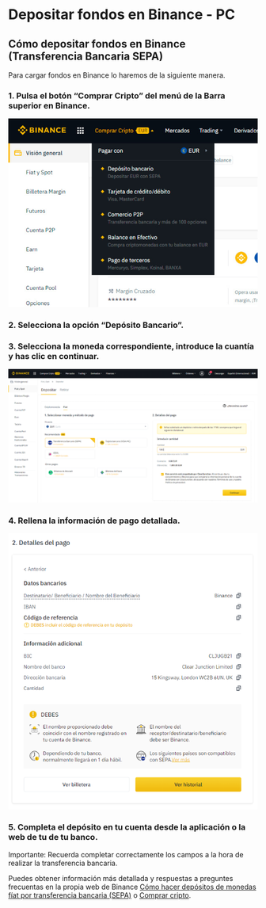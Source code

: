 # Depositar fondos en Binance - PC

## Cómo depositar fondos en Binance \(Transferencia Bancaria SEPA\)

Para cargar fondos en Binance lo haremos de la siguiente manera.



### 1. Pulsa el botón “Comprar Cripto” del menú de la Barra superior en Binance.



![](../../../../.gitbook/assets/binance_comprar_cripto.jpg)

### 

### 2. Selecciona la opción “Depósito Bancario”.



### 3. Selecciona la moneda correspondiente, introduce la cuantía y has clic en continuar.



![](../../../../.gitbook/assets/8.png)

### 

### 4. Rellena la información de pago detallada.



![](../../../../.gitbook/assets/binance_trans_2.png)

### 

### 5. Completa el depósito en tu cuenta desde la aplicación o la web de tu de tu banco.

Importante: Recuerda completar correctamente los campos a la hora de realizar la transferencia bancaria.

Puedes obtener información más detallada y respuestas a preguntes frecuentas en la propia web de Binance [Cómo hacer depósitos de monedas fíat por transferencia bancaria \(SEPA\)](https://www.binance.com/es/support/faq/e117b4c063534e5f93b735b980575000) o [Comprar cripto](https://www.binance.com/es/support/faq/c-66?navId=75).



